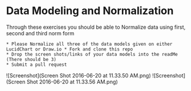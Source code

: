 # Data Modeling and Normalization

Through these exercises you should be able to Normalize data using first, second and third norm form


```
* Please Normalize all three of the data models given on either LucidChart or Draw.io * Fork and clone this repo
* Drop the screen shots/links of your data models into the readMe  (There should be 3)
* Submit a pull request
```

![Screenshot](Screen Shot 2016-06-20 at 11.33.50 AM.png)
![Screenshot](Screen Shot 2016-06-20 at 11.33.56 AM.png)
